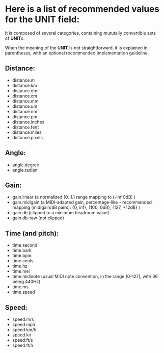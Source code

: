 
# Here is a list of recommended values for the UNIT field:

It is composed of several categories, containing mututally convertible sets of **UNIT**s.

When the meaning of the **UNIT** is not straightforward, it is explained in parentheses, with an optional recommended implementation guideline.


## Distance:
- distance.m 
- distance.km
- distance.dm
- distance.cm
- distance.mm
- distance.um
- distance.nm
- distance.pm
- distance.inches
- distance.feet
- distance.miles
- distance.pixels

## Angle:
- angle.degree
- angle.radian

## Gain:
- gain.linear (a normalized [0. 1.] range mapping to (-inf 0dB] )
- gain.midigain  (a MIDI-adapted gain, percentage-like - recommended mapping (midigain/dB pairs): {0, inf}, {100, 0dB}, {127, +12dB} )
- gain.db (clipped to a minimum headroom value)
- gain.db-raw (not clipped)

## Time (and pitch):
- time.second
- time.bark
- time.bpm
- time.cents
- time.hz
- time.mel
- time.midinote (usual MIDI note convention, in the range [0-127], with 36 being 440Hz)
- time.ms
- time.speed

## Speed:
- speed.m/s
- speed.mph
- speed.km/h
- speed.kn
- speed.ft/s
- speed.ft/h



